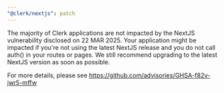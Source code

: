 ```yaml
---
"@clerk/nextjs": patch
---
```


The majority of Clerk applications are not impacted by the NextJS vulnerability disclosed on 22 MAR 2025. Your application might be impacted if you're not using the latest NextJS release and you do not call auth() in your routes or pages. We still recommend upgrading to the latest NextJS version as soon as possible.

For more details, please see https://github.com/advisories/GHSA-f82v-jwr5-mffw

